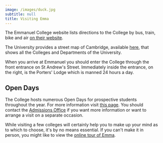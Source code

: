 ```yaml
---
image: /images/duck.jpg
subtitle: null
title: Visiting Emma
---
```


The Emmanuel College website lists directions to the College by bus, train, bike and air [on their website](http://www.emma.cam.ac.uk/contacts/directions/).


The University provides a street map of Cambridge, available [here](http://map.cam.ac.uk/#/annotate/adapters/v4.json?mp=main;xx=2030;yy=940;mt=c;ms=40;tl=Emmanuel%20College), that shows all the Colleges and Departments of the University.

When you arrive at Emmanuel you should enter the College through the front entrance on St Andrew's Street. Immediately inside the entrance, on the right, is the Porters' Lodge which is manned 24 hours a day.

## Open Days

The College hosts numerous Open Days for prospective students throughout the year. For more information visit [this page](http://www.emma.cam.ac.uk/admissions/undergraduates/opendays/). You should contact the [Admissions Office](mailto:admissions@emma.cam.ac.uk) if you want more information or want to arrange a visit on a separate occasion.

While visiting a few colleges will certainly help you to make up your mind as to which to choose, it's by no means essential. If you can't make it in person, you might like to view the [online tour of Emma](http://www.emma.cam.ac.uk/about/virtual/).